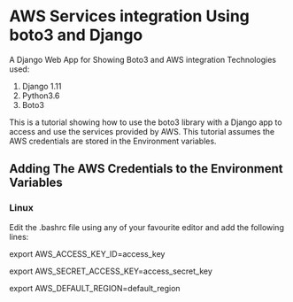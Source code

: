 # AWS Services integration Using boto3 and Django
A Django Web App for Showing Boto3 and AWS integration
Technologies used:
  1. Django 1.11
  2. Python3.6
  3. Boto3
  
  
This is a tutorial showing how to use the boto3 library with a Django app to access and use the services provided by AWS.
This tutorial assumes the AWS credentials are stored in the Environment variables.
## Adding The AWS Credentials to the Environment Variables
### Linux
Edit the .bashrc file using any of your favourite editor and add the following lines:

export AWS_ACCESS_KEY_ID=access_key

export AWS_SECRET_ACCESS_KEY=access_secret_key

export AWS_DEFAULT_REGION=default_region

